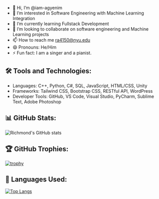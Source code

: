 - 👋 Hi, I’m @iam-agyenim
- 👀 I’m interested in Software Engineering with Machine Learning Integration
- 🌱 I’m currently learning Fullstack Development 
- 💞️ I’m looking to collaborate on software engineering and Machine Learning projects
- 📫 How to reach me ra4150@nyu.edu
- 😄 Pronouns: He/Him
- ⚡ Fun fact: I am a singer and a pianist.

## 🛠️ Tools and Technologies:
- Languages: C++, Python, C#, SQL, JavaScript, HTML/CSS, Unity
- Frameworks: Tailwind CSS, Bootstrap CSS, RESTful API, WordPress
- Developer Tools: GitHub, VS Code, Visual Studio, PyCharm, Sublime Text, Adobe Photoshop

## 📊 GitHub Stats:
![Richmond's GitHub stats](https://github-readme-stats.vercel.app/api?username=iam-agyenim&show_icons=true&theme=radical)

## 🏆 GitHub Trophies:
[![trophy](https://github-profile-trophy.vercel.app/?username=iam-agyenim&theme=radical&no-frame=true&row=1&column=5)](https://github.com/ryo-ma/github-profile-trophy)


## 🚀 Languages Used:
[![Top Langs](https://github-readme-stats.vercel.app/api/top-langs/?username=iam-agyenim&layout=compact&theme=radical)](https://github.com/anuraghazra/github-readme-stats)


<!---
iam-agyenim/iam-agyenim is a ✨ special ✨ repository because its `README.md` (this file) appears on your GitHub profile.
You can click the Preview link to take a look at your changes.
--->
